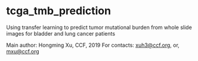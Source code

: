 # tcga_tmb_prediction
Using transfer learning to predict tumor mutational burden from whole slide images for bladder and lung cancer patients

Main author: Hongming Xu, CCF, 2019
For contacts: xuh3@ccf.org, or, mxu@ccf.org

